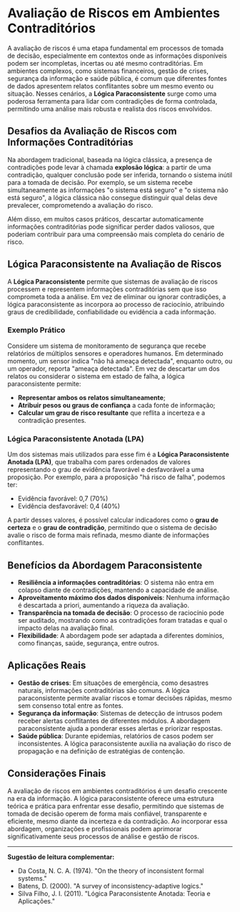 
# Avaliação de Riscos em Ambientes Contraditórios

A avaliação de riscos é uma etapa fundamental em processos de tomada de decisão, especialmente em contextos onde as informações disponíveis podem ser incompletas, incertas ou até mesmo contraditórias. Em ambientes complexos, como sistemas financeiros, gestão de crises, segurança da informação e saúde pública, é comum que diferentes fontes de dados apresentem relatos conflitantes sobre um mesmo evento ou situação. Nesses cenários, a **Lógica Paraconsistente** surge como uma poderosa ferramenta para lidar com contradições de forma controlada, permitindo uma análise mais robusta e realista dos riscos envolvidos.

## Desafios da Avaliação de Riscos com Informações Contraditórias

Na abordagem tradicional, baseada na lógica clássica, a presença de contradições pode levar à chamada **explosão lógica**: a partir de uma contradição, qualquer conclusão pode ser inferida, tornando o sistema inútil para a tomada de decisão. Por exemplo, se um sistema recebe simultaneamente as informações "o sistema está seguro" e "o sistema não está seguro", a lógica clássica não consegue distinguir qual delas deve prevalecer, comprometendo a avaliação do risco.

Além disso, em muitos casos práticos, descartar automaticamente informações contraditórias pode significar perder dados valiosos, que poderiam contribuir para uma compreensão mais completa do cenário de risco.

## Lógica Paraconsistente na Avaliação de Riscos

A **Lógica Paraconsistente** permite que sistemas de avaliação de riscos processem e representem informações contraditórias sem que isso comprometa toda a análise. Em vez de eliminar ou ignorar contradições, a lógica paraconsistente as incorpora ao processo de raciocínio, atribuindo graus de credibilidade, confiabilidade ou evidência a cada informação.

### Exemplo Prático

Considere um sistema de monitoramento de segurança que recebe relatórios de múltiplos sensores e operadores humanos. Em determinado momento, um sensor indica "não há ameaça detectada", enquanto outro, ou um operador, reporta "ameaça detectada". Em vez de descartar um dos relatos ou considerar o sistema em estado de falha, a lógica paraconsistente permite:

- **Representar ambos os relatos simultaneamente**;
- **Atribuir pesos ou graus de confiança** a cada fonte de informação;
- **Calcular um grau de risco resultante** que reflita a incerteza e a contradição presentes.

### Lógica Paraconsistente Anotada (LPA)

Um dos sistemas mais utilizados para esse fim é a **Lógica Paraconsistente Anotada (LPA)**, que trabalha com pares ordenados de valores representando o grau de evidência favorável e desfavorável a uma proposição. Por exemplo, para a proposição "há risco de falha", podemos ter:

- Evidência favorável: 0,7 (70%)
- Evidência desfavorável: 0,4 (40%)

A partir desses valores, é possível calcular indicadores como o **grau de certeza** e o **grau de contradição**, permitindo que o sistema de decisão avalie o risco de forma mais refinada, mesmo diante de informações conflitantes.

## Benefícios da Abordagem Paraconsistente

- **Resiliência a informações contraditórias**: O sistema não entra em colapso diante de contradições, mantendo a capacidade de análise.
- **Aproveitamento máximo dos dados disponíveis**: Nenhuma informação é descartada a priori, aumentando a riqueza da avaliação.
- **Transparência na tomada de decisão**: O processo de raciocínio pode ser auditado, mostrando como as contradições foram tratadas e qual o impacto delas na avaliação final.
- **Flexibilidade**: A abordagem pode ser adaptada a diferentes domínios, como finanças, saúde, segurança, entre outros.

## Aplicações Reais

- **Gestão de crises**: Em situações de emergência, como desastres naturais, informações contraditórias são comuns. A lógica paraconsistente permite avaliar riscos e tomar decisões rápidas, mesmo sem consenso total entre as fontes.
- **Segurança da informação**: Sistemas de detecção de intrusos podem receber alertas conflitantes de diferentes módulos. A abordagem paraconsistente ajuda a ponderar esses alertas e priorizar respostas.
- **Saúde pública**: Durante epidemias, relatórios de casos podem ser inconsistentes. A lógica paraconsistente auxilia na avaliação do risco de propagação e na definição de estratégias de contenção.

## Considerações Finais

A avaliação de riscos em ambientes contraditórios é um desafio crescente na era da informação. A lógica paraconsistente oferece uma estrutura teórica e prática para enfrentar esse desafio, permitindo que sistemas de tomada de decisão operem de forma mais confiável, transparente e eficiente, mesmo diante da incerteza e da contradição. Ao incorporar essa abordagem, organizações e profissionais podem aprimorar significativamente seus processos de análise e gestão de riscos.

---
**Sugestão de leitura complementar:**  
- Da Costa, N. C. A. (1974). "On the theory of inconsistent formal systems."  
- Batens, D. (2000). "A survey of inconsistency-adaptive logics."  
- Silva Filho, J. I. (2011). "Lógica Paraconsistente Anotada: Teoria e Aplicações."
```
